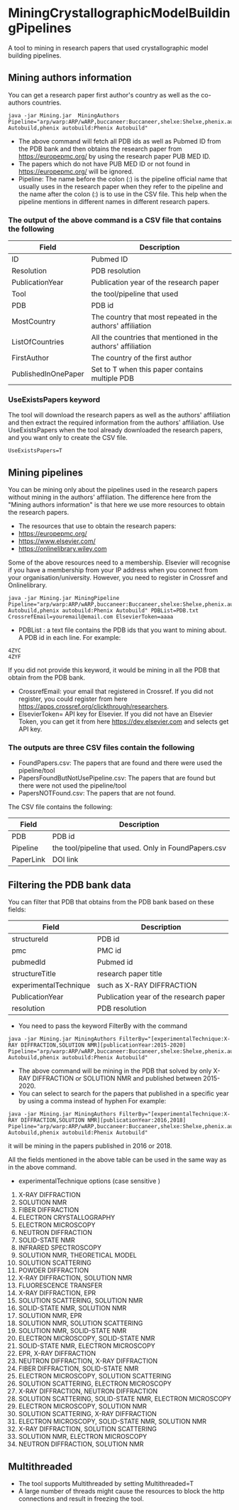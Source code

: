 # MiningCrystallographicModelBuildingPipelines
A tool to mining in research papers that used crystallographic model building pipelines.
## Mining authors information


You can get a research paper first author's country as well as the co-authors countries.
```
java -jar Mining.jar  MiningAuthors Pipeline="arp/warp:ARP/wARP,buccaneer:Buccaneer,shelxe:Shelxe,phenix.autobuild:Phenix Autobuild,phenix autobuild:Phenix Autobuild"
```
- The above command will fetch all PDB ids as well as Pubmed ID from the PDB bank and then obtains the research paper from https://europepmc.org/ by using the research paper PUB MED ID.
- The papers which do not have PUB MED ID or not found in https://europepmc.org/ will be ignored.  
- Pipeline: The name before the colon (:) is the pipeline official name that usually uses in the research paper when they refer to the pipeline and the name after the colon (:) is to use in the CSV file. This help when the pipeline mentions in different names in different research papers.
### The output of the above command is a CSV file that contains the following
| Field  | Description |
| ------------- | ------------- |
| ID  | Pubmed ID  |
| Resolution  | PDB resolution   |
| PublicationYear  | Publication year of the research paper    |
| Tool  | the tool/pipeline that used    |
| PDB  | PDB id   |
| MostCountry  | The country that most repeated in the authors' affiliation   |
| ListOfCountries  | All the countries that mentioned in the authors' affiliation   |
| FirstAuthor  | The country of the first author     |
| PublishedInOnePaper  | Set to T when this paper contains multiple PDB     |

### UseExistsPapers keyword 
The tool will download the research papers as well as the authors' affiliation and then extract the required information from the authors' affiliation. Use UseExistsPapers when the tool already downloaded the research papers, and you want only to create the CSV file. 

```
UseExistsPapers=T
```
      

## Mining pipelines
You can be mining only about the pipelines used in the research papers without mining in the authors' affiliation. The difference here from the "Mining authors information"  is that here we use more resources to obtain the research papers. 
- The resources that use to obtain the research papers:
- https://europepmc.org/
- https://www.elsevier.com/
- https://onlinelibrary.wiley.com 

Some of the above resources need to a membership. Elsevier will recognise if you have a membership from your IP address when you connect from your organisation/university. However, you need to register in Crossref and Onlinelibrary. 

```
java -jar Mining.jar MiningPipeline Pipeline="arp/warp:ARP/wARP,buccaneer:Buccaneer,shelxe:Shelxe,phenix.autobuild:Phenix Autobuild,phenix autobuild:Phenix Autobuild" PDBList=PDB.txt CrossrefEmail=youremail@email.com ElsevierToken=aaaa
```

- PDBList :  a text file contains the PDB ids that you want to mining about. A PDB id in each line. For example: 
```
4ZYC
4ZYF
```
If you did not provide this keyword, it would be mining in all the PDB that obtain from the PDB bank.
- CrossrefEmail: your email that registered in Crossref. If you did not register, you could register from here https://apps.crossref.org/clickthrough/researchers.
- ElsevierToken= API key for Elsevier. If you did not have an Elsevier Token, you can get it from here  https://dev.elsevier.com and selects get API key. 

### The outputs are  three CSV files contain the following
- FoundPapers.csv: The papers that are found and there were used the pipeline/tool
- PapersFoundButNotUsePipeline.csv: The papers that are found but there were not used the pipeline/tool
- PapersNOTFound.csv: The papers that are not found.

The CSV file contains the following:

| Field  | Description |
| ------------- | ------------- |
| PDB  | PDB id  |
| Pipeline  | the tool/pipeline that used. Only in FoundPapers.csv   |
| PaperLink  | DOI link    |

## Filtering the PDB bank data 
You can filter that PDB that obtains from the PDB bank based on these fields:

| Field  | Description |
| ------------- | ------------- |
| structureId  | PDB id  |
| pmc  | PMC id   |
| pubmedId  |Pubmed id    |
|structureTitle| research paper title |
|experimentalTechnique| such as X-RAY DIFFRACTION |
| PublicationYear  | Publication year of the research paper    |
| resolution  | PDB resolution    |

- You need to pass the keyword FilterBy with the command 

```
java -jar Mining.jar MiningAuthors FilterBy="[experimentalTechnique:X-RAY DIFFRACTION,SOLUTION NMR][publicationYear:2015-2020] Pipeline="arp/warp:ARP/wARP,buccaneer:Buccaneer,shelxe:Shelxe,phenix.autobuild:Phenix Autobuild,phenix autobuild:Phenix Autobuild" 
```
- The above command will be mining in the PDB that solved by only X-RAY DIFFRACTION or SOLUTION NMR and published between 2015-2020.
- You can select to search for the papers that published in a specific year by using a comma instead of hyphen For example:

```
java -jar Mining.jar MiningAuthors FilterBy="[experimentalTechnique:X-RAY DIFFRACTION,SOLUTION NMR][publicationYear:2016,2018] Pipeline="arp/warp:ARP/wARP,buccaneer:Buccaneer,shelxe:Shelxe,phenix.autobuild:Phenix Autobuild,phenix autobuild:Phenix Autobuild" 
```
it will be mining in the papers published in 2016 or 2018. 

All the fields mentioned in the above table can be used in the same way as in the above command.

- experimentalTechnique options (case sensitive ) 
1. X-RAY DIFFRACTION
2. SOLUTION NMR
3. FIBER DIFFRACTION
4. ELECTRON CRYSTALLOGRAPHY
5. ELECTRON MICROSCOPY
6. NEUTRON DIFFRACTION
7. SOLID-STATE NMR
8. INFRARED SPECTROSCOPY
9. SOLUTION NMR, THEORETICAL MODEL
10. SOLUTION SCATTERING
11. POWDER DIFFRACTION
12. X-RAY DIFFRACTION, SOLUTION NMR
13. FLUORESCENCE TRANSFER
14. X-RAY DIFFRACTION, EPR
15. SOLUTION SCATTERING, SOLUTION NMR
16. SOLID-STATE NMR, SOLUTION NMR
17. SOLUTION NMR, EPR
18. SOLUTION NMR, SOLUTION SCATTERING
19. SOLUTION NMR, SOLID-STATE NMR
20. ELECTRON MICROSCOPY, SOLID-STATE NMR
21. SOLID-STATE NMR, ELECTRON MICROSCOPY
22. EPR, X-RAY DIFFRACTION
23. NEUTRON DIFFRACTION, X-RAY DIFFRACTION
24. FIBER DIFFRACTION, SOLID-STATE NMR
25. ELECTRON MICROSCOPY, SOLUTION SCATTERING
26. SOLUTION SCATTERING, ELECTRON MICROSCOPY
27. X-RAY DIFFRACTION, NEUTRON DIFFRACTION
28. SOLUTION SCATTERING, SOLID-STATE NMR, ELECTRON MICROSCOPY
29. ELECTRON MICROSCOPY, SOLUTION NMR
30. SOLUTION SCATTERING, X-RAY DIFFRACTION
31. ELECTRON MICROSCOPY, SOLID-STATE NMR, SOLUTION NMR
32. X-RAY DIFFRACTION, SOLUTION SCATTERING
33. SOLUTION NMR, ELECTRON MICROSCOPY
34. NEUTRON DIFFRACTION, SOLUTION NMR

## Multithreaded
- The tool supports Multithreaded by setting Multithreaded=T 
- A large number of threads might cause the resources to block the http connections and result in freezing the tool. 
